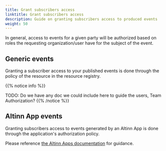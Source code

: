 ```yaml
---
title: Grant subscribers access
linktitle: Grant subscribers access
description: Guide on granting subscribers access to produced events
weight: 50
---
```



In general, access to events for a given party will be authorized based on roles the requesting organization/user have for the subject of the event.


## Generic events
Granting a subscriber access to your published events is done through the policy of the 
resource in the resource registry. 

{{% notice info  %}}

TODO: Do we have any doc we could include here to guide the users, Team Authorization? 
{{% /notice %}}


## Altinn App events

Granting subscribers access to events generated by an Altinn App is done through the application's
authorization policy. 

Please reference [the Altinn Apps documentation](../../../../altinn-studio/reference/configuration/authorization/) for guidance.

